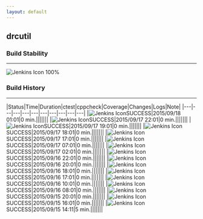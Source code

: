 ```yaml
---
layout: default
---
```

## drcutil
### Build Stability
___
![Jenkins Icon](http://jenkinshrg.github.io/images/48x48/health-80plus.png)
100%
  
### Build History
___
|Status|Time|Duration|<span class='badge'>ctest</span>|<span class='badge'>cppcheck</span>|Coverage|Changes|Logs|Note|
|---|---|---|---|---|---|---|---|---|---|
|![Jenkins Icon](http://jenkinshrg.github.io/images/24x24/blue.png)SUCCESS|2015/09/18 01:01|0 min.|||||||
|![Jenkins Icon](http://jenkinshrg.github.io/images/24x24/blue.png)SUCCESS|2015/09/17 22:01|0 min.|||||||
|![Jenkins Icon](http://jenkinshrg.github.io/images/24x24/blue.png)SUCCESS|2015/09/17 19:01|0 min.|||||||
|![Jenkins Icon](http://jenkinshrg.github.io/images/24x24/blue.png)SUCCESS|2015/09/17 18:01|0 min.|||||||
|![Jenkins Icon](http://jenkinshrg.github.io/images/24x24/blue.png)SUCCESS|2015/09/17 17:01|0 min.|||||||
|![Jenkins Icon](http://jenkinshrg.github.io/images/24x24/blue.png)SUCCESS|2015/09/17 07:01|0 min.|||||||
|![Jenkins Icon](http://jenkinshrg.github.io/images/24x24/blue.png)SUCCESS|2015/09/17 02:01|0 min.|||||||
|![Jenkins Icon](http://jenkinshrg.github.io/images/24x24/blue.png)SUCCESS|2015/09/16 22:01|0 min.|||||||
|![Jenkins Icon](http://jenkinshrg.github.io/images/24x24/blue.png)SUCCESS|2015/09/16 20:01|0 min.|||||||
|![Jenkins Icon](http://jenkinshrg.github.io/images/24x24/blue.png)SUCCESS|2015/09/16 18:01|0 min.|||||||
|![Jenkins Icon](http://jenkinshrg.github.io/images/24x24/blue.png)SUCCESS|2015/09/16 17:01|0 min.|||||||
|![Jenkins Icon](http://jenkinshrg.github.io/images/24x24/blue.png)SUCCESS|2015/09/16 10:01|0 min.|||||||
|![Jenkins Icon](http://jenkinshrg.github.io/images/24x24/blue.png)SUCCESS|2015/09/16 08:01|0 min.|||||||
|![Jenkins Icon](http://jenkinshrg.github.io/images/24x24/blue.png)SUCCESS|2015/09/15 20:01|0 min.|||||||
|![Jenkins Icon](http://jenkinshrg.github.io/images/24x24/blue.png)SUCCESS|2015/09/15 16:01|0 min.|||||||
|![Jenkins Icon](http://jenkinshrg.github.io/images/24x24/blue.png)SUCCESS|2015/09/15 14:11|5 min.|||||||
